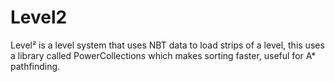 # Level2
Level² is a level system that uses NBT data to load strips of a level, this uses a library called PowerCollections which makes sorting faster, useful for A* pathfinding.
